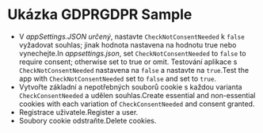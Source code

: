 # <a name="gdpr-sample"></a><span data-ttu-id="96737-101">Ukázka GDPR</span><span class="sxs-lookup"><span data-stu-id="96737-101">GDPR Sample</span></span>

* <span data-ttu-id="96737-102">V *appSettings.JSON určený*, nastavte `CheckNotConsentNeeded` k `false` vyžadovat souhlas; jinak hodnota nastavena na hodnotu true nebo vynechejte.</span><span class="sxs-lookup"><span data-stu-id="96737-102">In *appsettings.json*, set `CheckNotConsentNeeded` to `false` to require consent; otherwise set to true or omit.</span></span> <span data-ttu-id="96737-103">Testování aplikace s `CheckNotConsentNeeded` nastavena na `false` a nastavte na `true`.</span><span class="sxs-lookup"><span data-stu-id="96737-103">Test the app with `CheckNotConsentNeeded` set to `false` and set to `true`.</span></span>
* <span data-ttu-id="96737-104">Vytvořte základní a nepotřebných souborů cookie s každou varianta `CheckConsentNeeded` a udělen souhlas.</span><span class="sxs-lookup"><span data-stu-id="96737-104">Create essential and non-essential cookies with each variation of `CheckConsentNeeded` and consent granted.</span></span>
* <span data-ttu-id="96737-105">Registrace uživatele.</span><span class="sxs-lookup"><span data-stu-id="96737-105">Register a user.</span></span>
* <span data-ttu-id="96737-106">Soubory cookie odstraňte.</span><span class="sxs-lookup"><span data-stu-id="96737-106">Delete cookies.</span></span>
